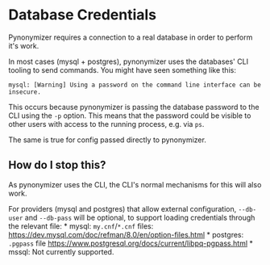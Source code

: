 # Database Credentials
Pynonymizer requires a connection to a real database in order to perform it's work. 

In most cases (mysql + postgres), pynonymizer uses the databases' CLI tooling to send commands. 
You might have seen something like this:

```
mysql: [Warning] Using a password on the command line interface can be insecure.
```

This occurs because pynonymizer is passing the database password to the CLI using the `-p` option. This means that the password could be visible to other users with access to the running process, e.g. via `ps`.

The same is true for config passed directly to pynonymizer. 

## How do I stop this?
As pynonymizer uses the CLI, the CLI's normal mechanisms for this will also work. 

For providers (mysql and postgres) that allow external configuration, `--db-user` and `--db-pass` will be optional, to support loading credentials through the relevant file:
    * mysql: `my.cnf`/`*.cnf` files: https://dev.mysql.com/doc/refman/8.0/en/option-files.html
    * postgres: `.pgpass` file https://www.postgresql.org/docs/current/libpq-pgpass.html
    * mssql: Not currently supported. 

